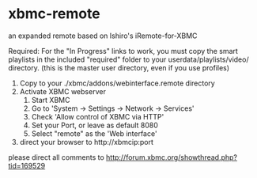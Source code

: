 xbmc-remote
===========

an expanded remote based on  Ishiro's iRemote-for-XBMC


Required: For the "In Progress" links to work, you must copy the smart playlists in the included "required" folder to your userdata/playlists/video/ directory. (this is the master user directory, even if you use profiles)


1.  Copy to your ./xbmc/addons/webinterface.remote   directory
2.  Activate XBMC webserver
      1. Start XBMC
      2. Go to 'System -> Settings -> Network -> Services'
      3. Check 'Allow control of XBMC via HTTP'
      4. Set your Port, or leave as default 8080
      5. Select "remote" as the 'Web interface'
3.  direct your browser to http://xbmcip:port


please direct all comments to http://forum.xbmc.org/showthread.php?tid=169529
